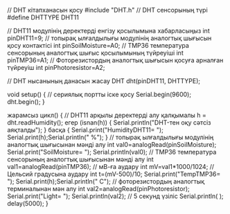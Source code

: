 // DHT кітапханасын қосу
 #include "DHT.h" 
 // DHT сенсорының түрі
 #define DHTTYPE DHT11

// DHT11 модулінің деректерді енгізу қосылымына хабарласыңыз 
 int pinDHT11=9; 
 // топырақ ылғалдылығы модулінің аналогтық шығысын қосу контактісі
 int pinSoilMoisture=A0; 
 // TMP36 температура сенсорының аналогтық шығыс қосылымының түйреуіші
 int pinTMP36=A1; 
 // Фоторезистордың аналогтық шығысын қосуға арналған түйреуіш
 int pinPhotoresistor=A2;

// DHT нысанының данасын жасау
 DHT dht(pinDHT11, DHTTYPE);

void setup() 
{ 
 // сериялық портты іске қосу
 Serial.begin(9600);
 dht.begin();
 }

жарамсыз цикл() 
{ 
 // DHT11 арқылы деректерді алу
 қалқымалы h = dht.readHumidity(); 
 егер (isnan(h)) 
{ 
 Serial.println("DHT-тен оқу сәтсіз аяқталды"); 
} 
басқа 
{ 
 Serial.print("HumidityDHT11= "); Serial.print(h);Serial.println(" %"); 
} 
 // топырақ ылғалдылығы модулінің аналогтық шығысынан мәнді алу
 int val0=analogRead(pinSoilMoisture);
 Serial.print("SoilMoisture= "); Serial.println(val0);
 // TMP36 температура сенсорының аналогтық шығысынан мәнді алу
 int val1=analogRead(pinTMP36); 
 // мВ-ға аудару
 int mV=val1*1000/1024; 
 // Цельсий градусына аудару
 int t=(mV-500)/10;
 Serial.print("TempTMP36= "); Serial.print(h);Serial.println(" C"); 
 // фоторезистордың аналогтық терминалынан мән алу
 int val2=analogRead(pinPhotoresistor);
 Serial.print("Light= "); Serial.println(val2);
 // 5 секунд үзіліс
 Serial.println( );
 delay(5000);
 }
